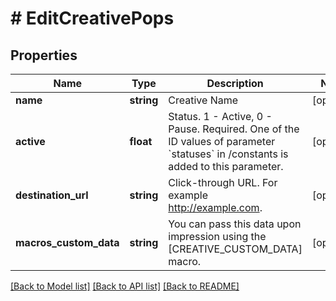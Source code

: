 # # EditCreativePops

## Properties

Name | Type | Description | Notes
------------ | ------------- | ------------- | -------------
**name** | **string** | Creative Name | [optional] 
**active** | **float** | Status. 1 - Active, 0 - Pause. Required. One of the ID values of parameter &#x60;statuses&#x60; in /constants is added to this parameter. | [optional] 
**destination_url** | **string** | Click-through URL. For example http://example.com. | [optional] 
**macros_custom_data** | **string** | You can pass this data upon impression using the [CREATIVE_CUSTOM_DATA] macro. | [optional] 

[[Back to Model list]](../../README.md#documentation-for-models) [[Back to API list]](../../README.md#documentation-for-api-endpoints) [[Back to README]](../../README.md)


